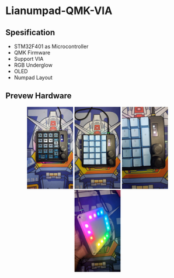 # Lianumpad-QMK-VIA

## Spesification
- STM32F401 as Microcontroller
- QMK Firmware
- Support VIA
- RGB Underglow
- OLED 
- Numpad Layout


## Prevew Hardware
<p align="center">
  <img src="DOC/HARDWARE/hw1.jpeg" width="25%" height="25%">
  <img src="DOC/HARDWARE/hw2.jpeg" width="25%" height="25%">
  <img src="DOC/HARDWARE/hw3.jpeg" width="25%" height="25%">
  <img src="DOC/HARDWARE/hw4.jpeg" width="25%" height="25%">
</p>